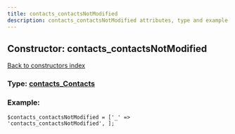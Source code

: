 ```yaml
---
title: contacts_contactsNotModified
description: contacts_contactsNotModified attributes, type and example
---
```

## Constructor: contacts\_contactsNotModified  
[Back to constructors index](index.md)






### Type: [contacts\_Contacts](../types/contacts_Contacts.md)


### Example:

```
$contacts_contactsNotModified = ['_' => 'contacts_contactsNotModified', ];
```  

